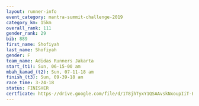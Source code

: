 ```yaml
---
layout: runner-info 
event_category: mantra-summit-challenge-2019 
category_km: 15km 
overall_rank: 111
gender_rank: 29
bib: 889
first_name: Shofiyah
last_name: Shofiyah
gender: F
team_name: Adidas Runners Jakarta
start_(t1): Sun, 06-15-00 am
mbah_kamad_(t2): Sun, 07-11-18 am
finish_(t3): Sun, 09-39-18 am
race_time: 3-24-18
status: FINISHER
certficate: https-//drive.google.com/file/d/1T8jhTyxY1QSAAvskNxoupIiT-E85TpOH/view?usp=sharing
---
```

